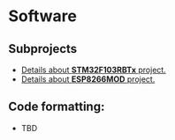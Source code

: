 # Software

## Subprojects

* [Details about **STM32F103RBTx** project.](./STM32F103RBTx/README.md)
* [Details about **ESP8266MOD** project.](./ESP8266MOD/README.md)

## Code formatting:
 * TBD
